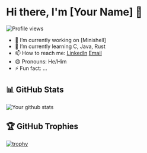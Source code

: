 # Hi there, I'm [Your Name] 👋

![Profile views](https://gpvc.arturio.dev/your-github-username)

- 🔭 I’m currently working on [Minishell]
- 🌱 I’m currently learning C, Java, Rust
- 📫 How to reach me: [Linkedln] [Email]
- 😄 Pronouns: He/Him
- ⚡ Fun fact: ...

## 📊 GitHub Stats

![Your github stats](https://github-readme-stats.vercel.app/api?username=CanIBeFii&show_icons=true&theme=gotham)

## 🏆 GitHub Trophies

[![trophy](https://github-profile-trophy.vercel.app/?username=CanIBeFii&theme=nord&column=7)](https://github.com/ryo-ma/github-profile-trophy)

[Linkedln]:https://www.linkedin.com/in/filipe-vidal-mendes-ba982323a/
[Email]:filipe250502@gmail.com
